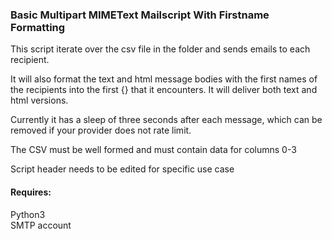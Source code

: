 ### Basic Multipart MIMEText Mailscript With Firstname Formatting

This script iterate over the csv file in the folder and sends emails to each recipient. 

It will also format the text and html message bodies with the first names of the recipients into the first {} that it encounters.  It will deliver both text and html versions.

Currently it has a sleep of three seconds after each message, which can be removed if your provider does not rate limit.

The CSV must be well formed and must contain data for columns 0-3

Script header needs to be edited for specific use case

#### Requires:

Python3  
SMTP account